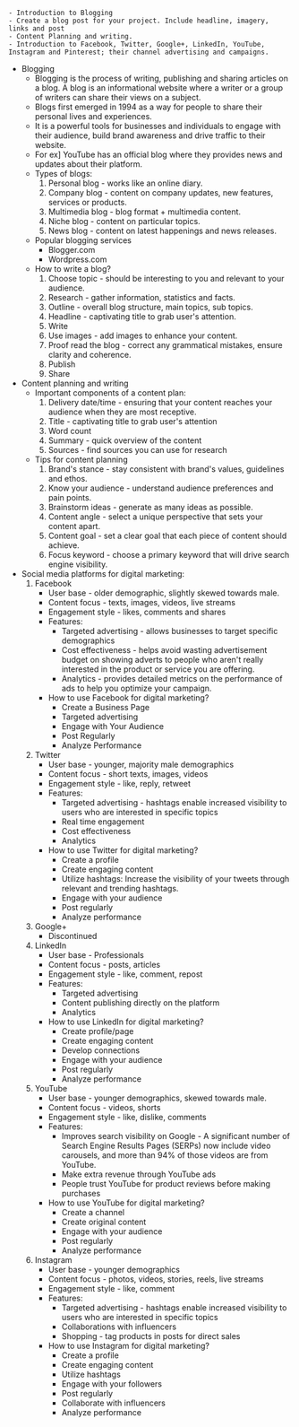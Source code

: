 ``` Syllabus
- Introduction to Blogging
- Create a blog post for your project. Include headline, imagery, links and post
- Content Planning and writing.
- Introduction to Facebook, Twitter, Google+, LinkedIn, YouTube, Instagram and Pinterest; their channel advertising and campaigns.
```
- Blogging
	- Blogging is the process of writing, publishing and sharing articles on a blog. A blog is an informational website where a writer or a group of writers can share their views on a subject.
	- Blogs first emerged in 1994 as a way for people to share their personal lives and experiences.
	- It is a powerful tools for businesses and individuals to engage with their audience, build brand awareness and drive traffic to their website.
	- For ex] YouTube has an official blog where they provides news and updates about their platform.
	- Types of blogs:
		1. Personal blog - works like an online diary.
		2. Company blog - content on company updates, new features, services or products.
		3. Multimedia blog - blog format + multimedia content.
		4. Niche blog - content on particular topics.
		5. News blog - content on latest happenings and news releases.
	- Popular blogging services
		- Blogger.com
		- Wordpress.com
	- How to write a blog?
		1. Choose topic - should be interesting to you and relevant to your audience.
		2. Research - gather information, statistics and facts.
		3. Outline - overall blog structure, main topics, sub topics.
		4. Headline - captivating title to grab user's attention.
		5. Write
		6. Use images - add images to enhance your content.
		7. Proof read the blog - correct any grammatical mistakes, ensure clarity and coherence.
		8. Publish
		9. Share
- Content planning and writing
	- Important components of a content plan:
		1. Delivery date/time - ensuring that your content reaches your audience when they are most receptive.
		2. Title - captivating title to grab user's attention
		3. Word count
		4. Summary - quick overview of the content
		5. Sources - find sources you can use for research
	- Tips for content planning
		1. Brand's stance - stay consistent with brand's values, guidelines and ethos.
		2. Know your audience - understand audience preferences and pain points.
		3. Brainstorm ideas - generate as many ideas as possible.
		4. Content angle - select a unique perspective that sets your content apart.
		5. Content goal - set a clear goal that each piece of content should achieve.
		6. Focus keyword - choose a primary keyword that will drive search engine visibility.
- Social media platforms for digital marketing:
	1. Facebook
		- User base - older demographic, slightly skewed towards male.
		- Content focus - texts, images, videos, live streams
		- Engagement style - likes, comments and shares
		- Features:
			- Targeted advertising - allows businesses to target specific demographics 
			- Cost effectiveness - helps avoid wasting advertisement budget on showing adverts to people who aren't really interested in the product or service you are offering.
			- Analytics - provides detailed metrics on the performance of ads to help you optimize your campaign.
		- How to use Facebook for digital marketing?
			- Create a Business Page
			- Targeted advertising
			-  Engage with Your Audience
			-  Post Regularly
			-  Analyze Performance
	2. Twitter
		- User base - younger, majority male demographics
		- Content focus - short texts, images, videos
		- Engagement style - like, reply, retweet
		- Features:
			- Targeted advertising - hashtags enable increased visibility to users who are interested in specific topics
			- Real time engagement
			- Cost effectiveness
			- Analytics
		- How to use Twitter for digital marketing?
			- Create a profile
			- Create engaging content
			- Utilize hashtags: Increase the visibility of your tweets through relevant and trending hashtags.
			- Engage with your audience
			- Post regularly
			- Analyze performance
	3. Google+
		- Discontinued
	4. LinkedIn
		- User base - Professionals
		- Content focus - posts, articles
		- Engagement style - like, comment, repost
		- Features:
			- Targeted advertising
			- Content publishing directly on the platform
			- Analytics
		- How to use LinkedIn for digital marketing?
			- Create profile/page
			- Create engaging content
			- Develop connections
			- Engage with your audience
			- Post regularly
			- Analyze performance
	5. YouTube
		- User base - younger demographics, skewed towards male.
		- Content focus - videos, shorts
		- Engagement style - like, dislike, comments
		- Features:
			- Improves search visibility on Google - A significant number of Search Engine Results Pages (SERPs) now include video carousels, and more than 94% of those videos are from YouTube.
			- Make extra revenue through YouTube ads
			- People trust YouTube for product reviews before making purchases
		- How to use YouTube for digital marketing?
			- Create a channel
			- Create original content
			- Engage with your audience
			- Post regularly
			- Analyze performance
	6. Instagram
		- User base - younger demographics
		- Content focus - photos, videos, stories, reels, live streams
		- Engagement style - like, comment
		- Features:
			- Targeted advertising - hashtags enable increased visibility to users who are interested in specific topics
			- Collaborations with influencers
			- Shopping - tag products in posts for direct sales
		- How to use Instagram for digital marketing?
			- Create a profile
			- Create engaging content
			- Utilize hashtags
			- Engage with your followers
			- Post regularly
			- Collaborate with influencers
			- Analyze performance
		